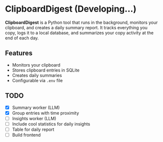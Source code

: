 # ClipboardDigest (Developing...)

**ClipboardDigest** is a Python tool that runs in the background, monitors your clipboard, and creates a daily summary report. It tracks everything you copy, logs it to a local database, and summarizes your copy activity at the end of each day.

## Features

- Monitors your clipboard
- Stores clipboard entries in SQLite
- Creates daily summaries
- Configurable via `.env` file

## TODO

- [x] Summary worker (LLM)
- [x] Group entries with time proximity
- [ ] Insights worker (LLM)
- [ ] Include cool statistics for daily insights
- [ ] Table for daily report
- [ ] Build frontend
